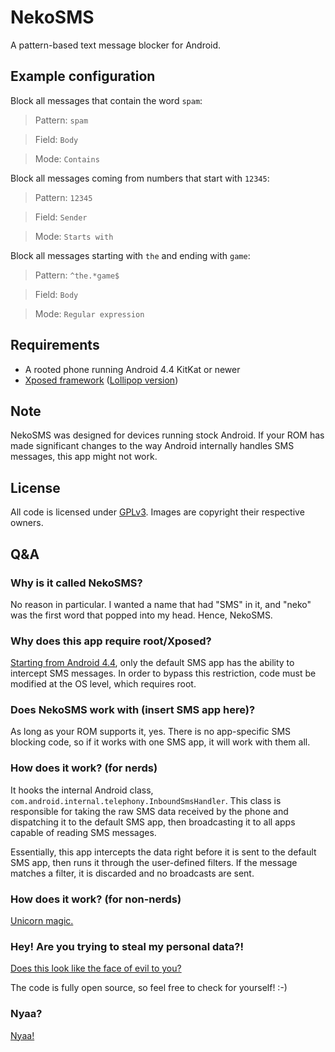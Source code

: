 # NekoSMS

A pattern-based text message blocker for Android.

## Example configuration

Block all messages that contain the word `spam`:
> Pattern: `spam`

> Field: `Body`

> Mode: `Contains`

Block all messages coming from numbers that start with `12345`:
> Pattern: `12345`

> Field: `Sender`

> Mode: `Starts with`

Block all messages starting with `the` and ending with `game`:
> Pattern: `^the.*game$`

> Field: `Body`

> Mode: `Regular expression`

## Requirements

- A rooted phone running Android 4.4 KitKat or newer
- [Xposed framework](http://forum.xda-developers.com/xposed/xposed-installer-versions-changelog-t2714053)
  ([Lollipop version](http://forum.xda-developers.com/showthread.php?t=3034811))

## Note

NekoSMS was designed for devices running stock Android. If your ROM has made 
significant changes to the way Android internally handles SMS messages, this 
app might not work.

## License

All code is licensed under [GPLv3](http://www.gnu.org/licenses/gpl-3.0.txt). 
Images are copyright their respective owners.

## Q&A

### Why is it called NekoSMS?

No reason in particular. I wanted a name that had "SMS" in it, and "neko" was the 
first word that popped into my head. Hence, NekoSMS.

### Why does this app require root/Xposed?

[Starting from Android 4.4](http://android-developers.blogspot.in/2013/10/getting-your-sms-apps-ready-for-kitkat.html), 
only the default SMS app has the ability to intercept SMS messages. In order to 
bypass this restriction, code must be modified at the OS level, which requires root.

### Does NekoSMS work with (insert SMS app here)?

As long as your ROM supports it, yes. There is no app-specific SMS blocking 
code, so if it works with one SMS app, it will work with them all.

### How does it work? (for nerds)

It hooks the internal Android class, `com.android.internal.telephony.InboundSmsHandler`. 
This class is responsible for taking the raw SMS data received by the phone and 
dispatching it to the default SMS app, then broadcasting it to all apps capable of 
reading SMS messages.

Essentially, this app intercepts the data right before it is sent to the default 
SMS app, then runs it through the user-defined filters. If the message matches 
a filter, it is discarded and no broadcasts are sent.

### How does it work? (for non-nerds)

[Unicorn magic.](https://www.youtube.com/watch?v=wwZ4suij8oM)

### Hey! Are you trying to steal my personal data?!

[Does this look like the face of evil to you?](http://i.imgur.com/rOYrxsN.gif)

The code is fully open source, so feel free to check for yourself! :-)

### Nyaa?

[Nyaa!](http://i.imgur.com/EUkvvOl.jpg)